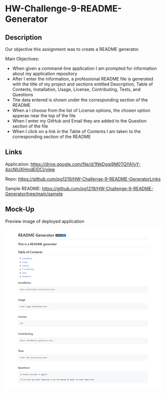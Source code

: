 # HW-Challenge-9-README-Generator

## Description

Our objective this assignment was to create a README generator.

Main Objectives: 

- When given a command-line application I am prompted for information about my application repository
- After I enter the information, a professional README file is generated with the title of my project and sections entitled Description, Table of Contents, Installation, Usage, License, Contributing, Tests, and Questions
- The data entered is shown under the corresponding section of the README
- When a I choose from the list of License options, the chosen option apperas near the top of the file
- When I enter my GitHub and Email they are added to the Question section of the file
- When I click on a link in the Table of Contents I am taken to the corresponding section of the README




## Links

Application: https://drive.google.com/file/d/1NkDgqi9M0TQYA1yY-4zcNIUXHmdElDCi/view

Repo: https://github.com/pg1219/HW-Challenge-9-README-GeneratorLinks

Sample README: https://github.com/pg1219/HW-Challenge-9-README-Generator/tree/main/sample

## Mock-Up

Preview image of deployed application

![alt](./hw9mockup.png)